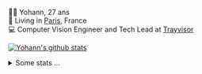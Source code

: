 <p>
  👨🏻 <bold>Yohann</bold>, 27 ans<br/>
  💼 Living in <a href="https://www.google.com/maps?q=paris">Paris</a>, France<br/>
  💻 Computer Vision Engineer and Tech Lead at <a href="https://trayvisor.com/">Trayvisor</a><br/>
</p>

<a href="https://github.com/anuraghazra/github-readme-stats"><img align="center" src="https://github-readme-stats-go94hl40s-yohann84l.vercel.app//api?username=yohann84L&show_icons=true&include_all_commits=true" alt="Yohann's github stats" /> </a>


<details>
  <summary>Some stats ...</summary><br/>
  

<!--START_SECTION:waka-->
![Code Time](http://img.shields.io/badge/Code%20Time-123%20hrs%2050%20mins-blue)

![Profile Views](http://img.shields.io/badge/Profile%20Views-0-blue)

**🐱 My GitHub Data** 

> 🏆 1,119 Contributions in the Year 2022
 > 
> 📦 440.4 kB Used in GitHub's Storage 
 > 
> 🚫 Not Opted to Hire
 > 
> 📜 24 Public Repositories 
 > 
> 🔑 21 Private Repositories  
 > 
**I'm an Early 🐤** 

```text
🌞 Morning    320 commits    ████████░░░░░░░░░░░░░░░░░   32.13% 
🌆 Daytime    565 commits    ██████████████░░░░░░░░░░░   56.73% 
🌃 Evening    110 commits    ██░░░░░░░░░░░░░░░░░░░░░░░   11.04% 
🌙 Night      1 commits      ░░░░░░░░░░░░░░░░░░░░░░░░░   0.1%

```
📅 **I'm Most Productive on Thursday** 

```text
Monday       194 commits    ████░░░░░░░░░░░░░░░░░░░░░   19.48% 
Tuesday      177 commits    ████░░░░░░░░░░░░░░░░░░░░░   17.77% 
Wednesday    172 commits    ████░░░░░░░░░░░░░░░░░░░░░   17.27% 
Thursday     223 commits    █████░░░░░░░░░░░░░░░░░░░░   22.39% 
Friday       207 commits    █████░░░░░░░░░░░░░░░░░░░░   20.78% 
Saturday     14 commits     ░░░░░░░░░░░░░░░░░░░░░░░░░   1.41% 
Sunday       9 commits      ░░░░░░░░░░░░░░░░░░░░░░░░░   0.9%

```


📊 **This Week I Spent My Time On** 

```text
⌚︎ Time Zone: Europe/Paris

💬 Programming Languages: 
Jupyter                  11 hrs 16 mins      ███████████████████████░░   93.5% 
Python                   36 mins             █░░░░░░░░░░░░░░░░░░░░░░░░   4.99% 
fish                     7 mins              ░░░░░░░░░░░░░░░░░░░░░░░░░   0.99% 
SQL                      3 mins              ░░░░░░░░░░░░░░░░░░░░░░░░░   0.51% 
requirements.txt         0 secs              ░░░░░░░░░░░░░░░░░░░░░░░░░   0.01%

🔥 Editors: 
PyCharm                  12 hrs 3 mins       █████████████████████████   100.0%

💻 Operating System: 
Mac                      12 hrs 3 mins       █████████████████████████   100.0%

```

**I Mostly Code in Python** 

```text
Python                   18 repos            ██████████████░░░░░░░░░░░   56.25% 
Java                     6 repos             ████░░░░░░░░░░░░░░░░░░░░░   18.75% 
JavaScript               2 repos             █░░░░░░░░░░░░░░░░░░░░░░░░   6.25% 
R                        2 repos             █░░░░░░░░░░░░░░░░░░░░░░░░   6.25% 
HTML                     1 repo              ░░░░░░░░░░░░░░░░░░░░░░░░░   3.12%

```



 Last Updated on 05/10/2022 02:24:06 UTC
<!--END_SECTION:waka-->

